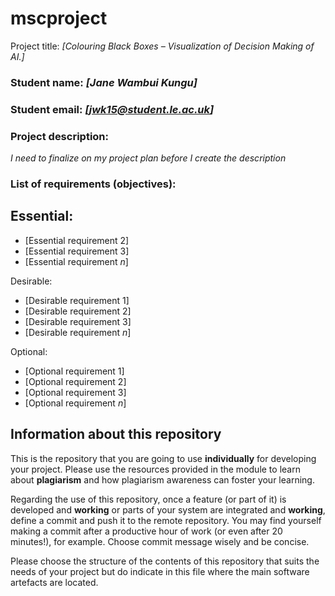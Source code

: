 # mscproject
Project title: *[Colouring Black Boxes – Visualization of Decision Making of AI.]*

### Student name: *[Jane Wambui Kungu]*

### Student email: *[jwk15@student.le.ac.uk]*

### Project description: 
*I need to finalize on my project plan before I create the description*

### List of requirements (objectives): 

[comment]: # (You can add as many additional bullet points as necessary by adding an additional hyphon symbol '-' at the end of each list) 

Essential:
- 
- [Essential requirement 2]
- [Essential requirement 3]
- [Essential requirement *n*]

Desirable:
- [Desirable requirement 1]
- [Desirable requirement 2]
- [Desirable requirement 3]
- [Desirable requirement *n*]

Optional:
- [Optional requirement 1]
- [Optional requirement 2]
- [Optional requirement 3]
- [Optional requirement *n*]


## Information about this repository
This is the repository that you are going to use **individually** for developing your project. Please use the resources provided in the module to learn about **plagiarism** and how plagiarism awareness can foster your learning.

Regarding the use of this repository, once a feature (or part of it) is developed and **working** or parts of your system are integrated and **working**, define a commit and push it to the remote repository. You may find yourself making a commit after a productive hour of work (or even after 20 minutes!), for example. Choose commit message wisely and be concise.

Please choose the structure of the contents of this repository that suits the needs of your project but do indicate in this file where the main software artefacts are located.
